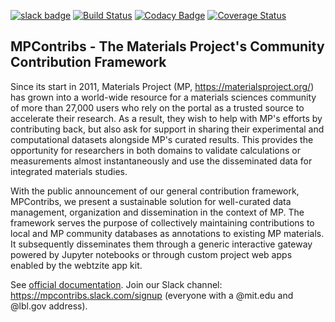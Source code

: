[![slack badge](https://mpcontribs-slackin.herokuapp.com/badge.svg)](https://mpcontribs-slackin.herokuapp.com/)
[![Build Status](https://travis-ci.org/materialsproject/MPContribs.svg?branch=master)](https://travis-ci.org/materialsproject/MPContribs)
[![Codacy Badge](https://api.codacy.com/project/badge/Grade/33c638ec9a814f4eaf22e5b930fee8e7)](https://app.codacy.com/app/tschaume/MPContribs?utm_source=github.com&utm_medium=referral&utm_content=materialsproject/MPContribs&utm_campaign=Badge_Grade_Settings)
[![Coverage Status](https://coveralls.io/repos/materialsproject/MPContribs/badge.svg?branch=master&service=github)](https://coveralls.io/github/materialsproject/MPContribs?branch=master)

MPContribs - The Materials Project's Community Contribution Framework
---------------------------------------------------------------------

Since its start in 2011, Materials Project (MP, https://materialsproject.org/)
has grown into a world-wide resource for a materials sciences community of more
than 27,000 users who rely on the portal as a trusted source to accelerate
their research. As a result, they wish to help with MP's efforts by
contributing back, but also ask for support in sharing their experimental and
computational datasets alongside MP's curated results. This provides the
opportunity for researchers in both domains to validate calculations or
measurements almost instantaneously and use the disseminated data for
integrated materials studies.

With the public announcement of our general contribution framework, MPContribs,
we present a sustainable solution for well-curated data management,
organization and dissemination in the context of MP. The framework serves the
purpose of collectively maintaining contributions to local and MP community
databases as annotations to existing MP materials. It subsequently disseminates
them through a generic interactive gateway powered by Jupyter notebooks or
through custom project web apps enabled by the webtzite app kit.

See [official documentation](https://pythonhosted.org/mpcontribs). Join our
Slack channel: https://mpcontribs.slack.com/signup (everyone with a @mit.edu
and @lbl.gov address).
